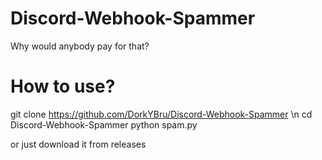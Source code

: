 # Discord-Webhook-Spammer
Why would anybody pay for that?
# How to use?
git clone https://github.com/DorkYBru/Discord-Webhook-Spammer \n
cd Discord-Webhook-Spammer
python spam.py

or just download it from releases
